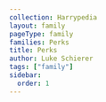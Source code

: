 ```yaml
---
collection: Harrypedia
layout: family
pageType: family
families: Perks
title: Perks
author: Luke Schierer
tags: ["family"]
sidebar:
  order: 1
---
```

